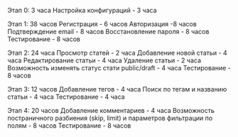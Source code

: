Этап 0: 3 часа
    Настройка конфигураций - 3 часа

Этап 1:  38 часов
    Регистрация - 6 часов
    Авторизация -8 часов
    Подтверждение email - 8 часов
    Восстановление пароля - 8 часов
    Тестирование - 8 часов

Этап 2:  24 часа
    Просмотр статей - 2 часа 
    Добавление новой статьи - 4 часа
    Редактирование статьи - 4 часа
    Удаление статьи - 2 часа
    Возможность изменять статус стати public/draft - 4 часа
    Тестирование - 8 часов

Этап 3:  12 часов
    Добавление тегов - 4 часа
    Поиск по тегам и названию статьи - 4 часа
    Тестирование - 4 часа

Этап 4:  20 часов
    Добавление комментариев - 4 часа
    Возможность постраничного разбиения (skip, limit) и параметров фильтрации по полям - 8 часов
    Тестирование - 8 часов



